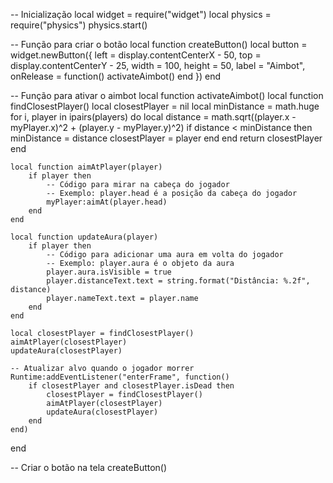 -- Inicialização
local widget = require("widget")
local physics = require("physics")
physics.start()

-- Função para criar o botão
local function createButton()
    local button = widget.newButton({
        left = display.contentCenterX - 50,
        top = display.contentCenterY - 25,
        width = 100,
        height = 50,
        label = "Aimbot",
        onRelease = function()
            activateAimbot()
        end
    })
end

-- Função para ativar o aimbot
local function activateAimbot()
    local function findClosestPlayer()
        local closestPlayer = nil
        local minDistance = math.huge
        for i, player in ipairs(players) do
            local distance = math.sqrt((player.x - myPlayer.x)^2 + (player.y - myPlayer.y)^2)
            if distance < minDistance then
                minDistance = distance
                closestPlayer = player
            end
        end
        return closestPlayer
    end

    local function aimAtPlayer(player)
        if player then
            -- Código para mirar na cabeça do jogador
            -- Exemplo: player.head é a posição da cabeça do jogador
            myPlayer:aimAt(player.head)
        end
    end

    local function updateAura(player)
        if player then
            -- Código para adicionar uma aura em volta do jogador
            -- Exemplo: player.aura é o objeto da aura
            player.aura.isVisible = true
            player.distanceText.text = string.format("Distância: %.2f", distance)
            player.nameText.text = player.name
        end
    end

    local closestPlayer = findClosestPlayer()
    aimAtPlayer(closestPlayer)
    updateAura(closestPlayer)

    -- Atualizar alvo quando o jogador morrer
    Runtime:addEventListener("enterFrame", function()
        if closestPlayer and closestPlayer.isDead then
            closestPlayer = findClosestPlayer()
            aimAtPlayer(closestPlayer)
            updateAura(closestPlayer)
        end
    end)
end

-- Criar o botão na tela
createButton()
